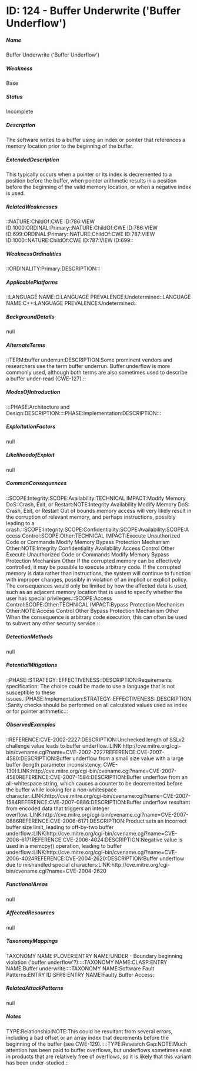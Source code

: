 # ID: 124 - Buffer Underwrite ('Buffer Underflow')
<h5>Name</h5>Buffer Underwrite ('Buffer Underflow')
<h5>Weakness</h5>Base
<h5>Status</h5>Incomplete
<h5>Description</h5>The software writes to a buffer using an index or pointer that references a memory location prior to the beginning of the buffer.
<h5>ExtendedDescription</h5>This typically occurs when a pointer or its index is decremented to a position before the buffer, when pointer arithmetic results in a position before the beginning of the valid memory location, or when a negative index is used.
<h5>RelatedWeaknesses</h5>::NATURE:ChildOf:CWE ID:786:VIEW ID:1000:ORDINAL:Primary::NATURE:ChildOf:CWE ID:786:VIEW ID:699:ORDINAL:Primary::NATURE:ChildOf:CWE ID:787:VIEW ID:1000::NATURE:ChildOf:CWE ID:787:VIEW ID:699::
<h5>WeaknessOrdinalities</h5>::ORDINALITY:Primary:DESCRIPTION:::
<h5>ApplicablePlatforms</h5>::LANGUAGE NAME:C:LANGUAGE PREVALENCE:Undetermined::LANGUAGE NAME:C++:LANGUAGE PREVALENCE:Undetermined::
<h5>BackgroundDetails</h5>null
<h5>AlternateTerms</h5>::TERM:buffer underrun:DESCRIPTION:Some prominent vendors and researchers use the term buffer underrun. Buffer underflow is more commonly used, although both terms are also sometimes used to describe a buffer under-read (CWE-127).::
<h5>ModesOfIntroduction</h5>:::PHASE:Architecture and Design:DESCRIPTION::::PHASE:Implementation:DESCRIPTION:::
<h5>ExploitationFactors</h5>null
<h5>LikelihoodofExploit</h5>null
<h5>CommonConsequences</h5>::SCOPE:Integrity:SCOPE:Availability:TECHNICAL IMPACT:Modify Memory DoS: Crash, Exit, or Restart:NOTE:Integrity Availability Modify Memory DoS: Crash, Exit, or Restart Out of bounds memory access will very likely result in the corruption of relevant memory, and perhaps instructions, possibly leading to a crash.::SCOPE:Integrity:SCOPE:Confidentiality:SCOPE:Availability:SCOPE:Access Control:SCOPE:Other:TECHNICAL IMPACT:Execute Unauthorized Code or Commands Modify Memory Bypass Protection Mechanism Other:NOTE:Integrity Confidentiality Availability Access Control Other Execute Unauthorized Code or Commands Modify Memory Bypass Protection Mechanism Other If the corrupted memory can be effectively controlled, it may be possible to execute arbitrary code. If the corrupted memory is data rather than instructions, the system will continue to function with improper changes, possibly in violation of an implicit or explicit policy. The consequences would only be limited by how the affected data is used, such as an adjacent memory location that is used to specify whether the user has special privileges.::SCOPE:Access Control:SCOPE:Other:TECHNICAL IMPACT:Bypass Protection Mechanism Other:NOTE:Access Control Other Bypass Protection Mechanism Other When the consequence is arbitrary code execution, this can often be used to subvert any other security service.::
<h5>DetectionMethods</h5>null
<h5>PotentialMitigations</h5>::PHASE::STRATEGY::EFFECTIVENESS::DESCRIPTION:Requirements specification: The choice could be made to use a language that is not susceptible to these issues.::PHASE:Implementation:STRATEGY::EFFECTIVENESS::DESCRIPTION:Sanity checks should be performed on all calculated values used as index or for pointer arithmetic.::
<h5>ObservedExamples</h5>::REFERENCE:CVE-2002-2227:DESCRIPTION:Unchecked length of SSLv2 challenge value leads to buffer underflow.:LINK:http://cve.mitre.org/cgi-bin/cvename.cgi?name=CVE-2002-2227REFERENCE:CVE-2007-4580:DESCRIPTION:Buffer underflow from a small size value with a large buffer (length parameter inconsistency, CWE-130):LINK:http://cve.mitre.org/cgi-bin/cvename.cgi?name=CVE-2007-4580REFERENCE:CVE-2007-1584:DESCRIPTION:Buffer underflow from an all-whitespace string, which causes a counter to be decremented before the buffer while looking for a non-whitespace character.:LINK:http://cve.mitre.org/cgi-bin/cvename.cgi?name=CVE-2007-1584REFERENCE:CVE-2007-0886:DESCRIPTION:Buffer underflow resultant from encoded data that triggers an integer overflow.:LINK:http://cve.mitre.org/cgi-bin/cvename.cgi?name=CVE-2007-0886REFERENCE:CVE-2006-6171:DESCRIPTION:Product sets an incorrect buffer size limit, leading to off-by-two buffer underflow.:LINK:http://cve.mitre.org/cgi-bin/cvename.cgi?name=CVE-2006-6171REFERENCE:CVE-2006-4024:DESCRIPTION:Negative value is used in a memcpy() operation, leading to buffer underflow.:LINK:http://cve.mitre.org/cgi-bin/cvename.cgi?name=CVE-2006-4024REFERENCE:CVE-2004-2620:DESCRIPTION:Buffer underflow due to mishandled special characters:LINK:http://cve.mitre.org/cgi-bin/cvename.cgi?name=CVE-2004-2620
<h5>FunctionalAreas</h5>null
<h5>AffectedResources</h5>null
<h5>TaxonomyMappings</h5>TAXONOMY NAME:PLOVER:ENTRY NAME:UNDER - Boundary beginning violation ('buffer underflow'?)::::TAXONOMY NAME:CLASP:ENTRY NAME:Buffer underwrite::::TAXONOMY NAME:Software Fault Patterns:ENTRY ID:SFP8:ENTRY NAME:Faulty Buffer Access::
<h5>RelatedAttackPatterns</h5>null
<h5>Notes</h5>TYPE:Relationship:NOTE:This could be resultant from several errors, including a bad offset or an array index that decrements before the beginning of the buffer (see CWE-129).::::TYPE:Research Gap:NOTE:Much attention has been paid to buffer overflows, but underflows sometimes exist in products that are relatively free of overflows, so it is likely that this variant has been under-studied.::


